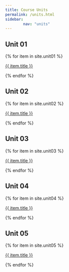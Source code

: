 ```yaml
---
title: Course Units
permalink: /units.html
sidebar:
        nav: "units" 
---
```


## Unit 01
{% for item in site.unit01 %}
  <p><a href="{{ item.url | prepend: site.baseurl}}">{{ item.title }}</a></p>
{% endfor %}

## Unit 02
{% for item in site.unit02 %}
  <p><a href="{{ item.url | prepend: site.baseurl}}">{{ item.title }}</a></p>
{% endfor %}

## Unit 03
{% for item in site.unit03 %}
  <p><a href="{{ item.url | prepend: site.baseurl}}">{{ item.title }}</a></p>
{% endfor %}

## Unit 04
{% for item in site.unit04 %}
  <p><a href="{{ item.url | prepend: site.baseurl}}">{{ item.title }}</a></p>
{% endfor %}

## Unit 05
{% for item in site.unit05 %}
  <p><a href="{{ item.url | prepend: site.baseurl}}">{{ item.title }}</a></p>
{% endfor %}